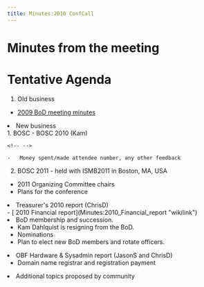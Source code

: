 ```yaml
---
title: Minutes:2010 ConfCall
---
```


Minutes from the meeting
========================

Tentative Agenda
================

1.  Old business

-   [ 2009 BoD meeting minutes](Minutes:2009_ConfCall "wikilink")

<li>
New business

</li>
1.  BOSC
    -   BOSC 2010 (Kam)

    <!-- -->

    -   Money spent/made attendee number, any other feedback

2.  BOSC 2011 - held with ISMB2011 in Boston, MA, USA

-   2011 Organizing Committee chairs
-   Plans for the conference

</ul>
</li>
<li>
Treasurer's 2010 report (ChrisD)

</li>
-   [ 2010 Financial report](Minutes:2010_Financial_report "wikilink")

<li>
BoD membership and succession.

-   Kam Dahlquist is resigning from the BoD.
-   Nominations
-   Plan to elect new BoD members and rotate officers.

</li>
<li>
OBF Hardware & Sysadmin report (JasonS and ChrisD)

-   Domain name registrar and registration payment

</li>
<li>
Additional topics proposed by community

</li>
</ol>
</ol>

